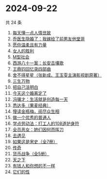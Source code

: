 # 2024-09-22

共 24 条

<!-- BEGIN WEREAD -->
<!-- 最后更新时间 2024-09-22 21:17:27 +0800 -->
1. [每天懂一点人情世故](https://weread.qq.com/web/bookDetail/89c325f0565ef389c40e87c)
1. [乔医生隐婚了：我嫁给了前男友他堂哥](https://weread.qq.com/web/bookDetail/c8032b40813ab7c1eg018e31)
1. [愿你温柔且有力量](https://weread.qq.com/web/bookDetail/a4732dd0813ab83d5g0174e6)
1. [女人的胜利](https://weread.qq.com/web/bookDetail/50132dc0813ab937dg0158cf)
1. [M型社会](https://weread.qq.com/web/bookDetail/f313231072744bcaf3154c2)
1. [西游八十一案：长安击壤歌](https://weread.qq.com/web/bookDetail/564329b0813ab930bg0181e6)
1. [王鼎钧回忆录四部曲](https://weread.qq.com/web/bookDetail/e2932a405df377e29668fff)
1. [舍不得星星（张新成、王玉雯主演影视剧原著）](https://weread.qq.com/web/bookDetail/3fc327d0813ab9311g0186b7)
1. [三生万物](https://weread.qq.com/web/bookDetail/48432b50813ab9339g013f3f)
1. [把自己活明白](https://weread.qq.com/web/bookDetail/02032cd0813ab9352g015dd4)
1. [今天这个婚离定了](https://weread.qq.com/web/bookDetail/28b32630813ab9349g013331)
1. [冯骥才：生活就是创造每一天](https://weread.qq.com/web/bookDetail/8a132890813ab9310g0154b4)
1. [悉达多（果麦经典）](https://weread.qq.com/web/bookDetail/3a832f705d0d1f3a8ec72ff)
1. [慢读金瓶梅，阅尽众生相](https://weread.qq.com/web/bookDetail/f5232170813ab92d3g01499d)
1. [做一个优秀的普通人](https://weread.qq.com/web/bookDetail/9eb32f30813ab8721g01266a)
1. [学点劳动法：打工人的108道护身符](https://weread.qq.com/web/bookDetail/bb332b10813ab9154g01805e)
1. [全员恶女：她们因何而挥刀](https://weread.qq.com/web/bookDetail/60b32170813ab9330g0171f9)
1. [去遇见](https://weread.qq.com/web/bookDetail/a3d32170813ab907fg0154f3)
1. [如果这是宋史（全7册）](https://weread.qq.com/web/bookDetail/6d5322a0813ab926cg01980e)
1. [传奇](https://weread.qq.com/web/bookDetail/89532630813ab779fg011515)
1. [货币战争（全5册）](https://weread.qq.com/web/bookDetail/a7b324105c35e0a7bf8ad21)
1. [天之下](https://weread.qq.com/web/bookDetail/4de326a0721770aa4de95f4)
1. [有钱人和你想的不一样](https://weread.qq.com/web/bookDetail/fd232e40720a8cd2fd23457)
1. [它们的性](https://weread.qq.com/web/bookDetail/64f32ea0813ab7439g012564)
<!-- END WEREAD -->